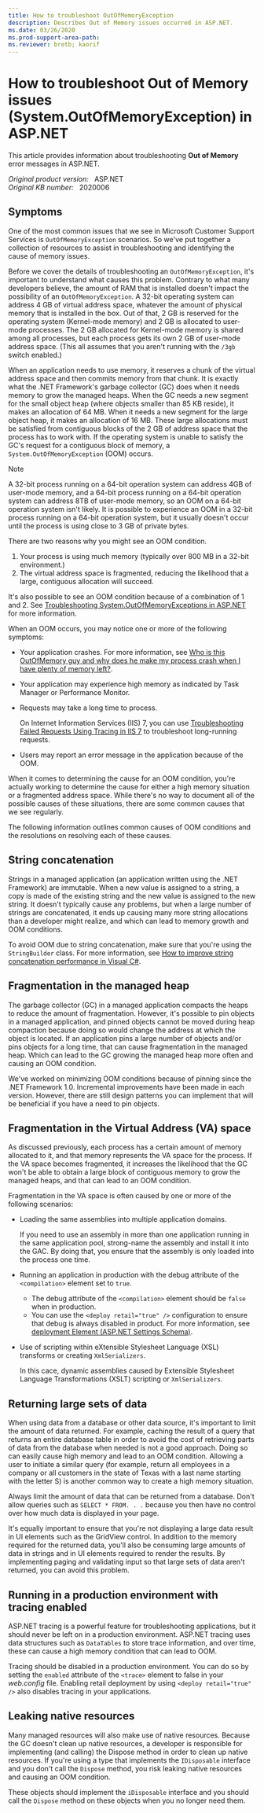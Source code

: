 ```yaml
---
title: How to troubleshoot OutOfMemoryException
description: Describes Out of Memory issues occurred in ASP.NET.
ms.date: 03/26/2020
ms.prod-support-area-path: 
ms.reviewer: bretb; kaorif
---
```

# How to troubleshoot Out of Memory issues (System.OutOfMemoryException) in ASP.NET

This article provides information about troubleshooting **Out of Memory** error messages in ASP.NET.

_Original product version:_ &nbsp; ASP.NET  
_Original KB number:_ &nbsp; 2020006

## Symptoms

One of the most common issues that we see in Microsoft Customer Support Services is `OutOfMemoryException` scenarios. So we've put together a collection of resources to assist in troubleshooting and identifying the cause of memory issues.

Before we cover the details of troubleshooting an `OutOfMemoryException`, it's important to understand what causes this problem. Contrary to what many developers believe, the amount of RAM that is installed doesn't impact the possibility of an `OutOfMemoryException`. A 32-bit operating system can address 4 GB of virtual address space, whatever the amount of physical memory that is installed in the box. Out of that, 2 GB is reserved for the operating system (Kernel-mode memory) and 2 GB is allocated to user-mode processes. The 2 GB allocated for Kernel-mode memory is shared among all processes, but each process gets its own 2 GB of user-mode address space. (This all assumes that you aren't running with the `/3gb` switch enabled.)

When an application needs to use memory, it reserves a chunk of the virtual address space and then commits memory from that chunk. It is exactly what the .NET Framework's garbage collector (GC) does when it needs memory to grow the managed heaps. When the GC needs a new segment for the small object heap (where objects smaller than 85 KB reside), it makes an allocation of 64 MB. When it needs a new segment for the large object heap, it makes an allocation of 16 MB. These large allocations must be satisfied from contiguous blocks of the 2 GB of address space that the process has to work with. If the operating system is unable to satisfy the GC's request for a contiguous block of memory, a `System.OutOfMemoryException` (OOM) occurs.

> [!NOTE]
> A 32-bit process running on a 64-bit operation system can address 4GB of user-mode memory, and a 64-bit process running on a 64-bit operation system can address 8TB of user-mode memory, so an OOM on a 64-bit operation system isn't likely. It is possible to experience an OOM in a 32-bit process running on a 64-bit operation system, but it usually doesn't occur until the process is using close to 3 GB of private bytes.

There are two reasons why you might see an OOM condition.

1. Your process is using much memory (typically over 800 MB in a 32-bit environment.)
2. The virtual address space is fragmented, reducing the likelihood that a large, contiguous allocation will succeed.

It's also possible to see an OOM condition because of a combination of 1 and 2. See [Troubleshooting System.OutOfMemoryExceptions in ASP.NET](/archive/blogs/webtopics/troubleshooting-system-outofmemoryexceptions-in-asp-net) for more information.

When an OOM occurs, you may notice one or more of the following symptoms:

- Your application crashes. For more information, see [Who is this OutOfMemory guy and why does he make my process crash when I have plenty of memory left?](/archive/blogs/tess/who-is-this-outofmemory-guy-and-why-does-he-make-my-process-crash-when-i-have-plenty-of-memory-left).
- Your application may experience high memory as indicated by Task Manager or Performance Monitor.
- Requests may take a long time to process.
  
  On Internet Information Services (IIS) 7, you can use [Troubleshooting Failed Requests Using Tracing in IIS 7](/iis/troubleshoot/using-failed-request-tracing/troubleshooting-failed-requests-using-tracing-in-iis) to troubleshoot long-running requests.
- Users may report an error message in the application because of the OOM.

When it comes to determining the cause for an OOM condition, you're actually working to determine the cause for either a high memory situation or a fragmented address space. While there's no way to document all of the possible causes of these situations, there are some common causes that we see regularly.

The following information outlines common causes of OOM conditions and the resolutions on resolving each of these causes.

## String concatenation

Strings in a managed application (an application written using the .NET Framework) are immutable. When a new value is assigned to a string, a copy is made of the existing string and the new value is assigned to the new string. It doesn't typically cause any problems, but when a large number of strings are concatenated, it ends up causing many more string allocations than a developer might realize, and which can lead to memory growth and OOM conditions.

To avoid OOM due to string concatenation, make sure that you're using the `StringBuilder` class. For more information, see [How to improve string concatenation performance in Visual C#](https://support.microsoft.com/help/306822).

## Fragmentation in the managed heap

The garbage collector (GC) in a managed application compacts the heaps to reduce the amount of fragmentation. However, it's possible to pin objects in a managed application, and pinned objects cannot be moved during heap compaction because doing so would change the address at which the object is located. If an application pins a large number of objects and/or pins objects for a long time, that can cause fragmentation in the managed heap. Which can lead to the GC growing the managed heap more often and causing an OOM condition.

We've worked on minimizing OOM conditions because of pinning since the .NET Framework 1.0. Incremental improvements have been made in each version. However, there are still design patterns you can implement that will be beneficial if you have a need to pin objects.

## Fragmentation in the Virtual Address (VA) space

As discussed previously, each process has a certain amount of memory allocated to it, and that memory represents the VA space for the process. If the VA space becomes fragmented, it increases the likelihood that the GC won't be able to obtain a large block of contiguous memory to grow the managed heaps, and that can lead to an OOM condition.

Fragmentation in the VA space is often caused by one or more of the following scenarios:

- Loading the same assemblies into multiple application domains.

    If you need to use an assembly in more than one application running in the same application pool, strong-name the assembly and install it into the GAC. By doing that, you ensure that the assembly is only loaded into the process one time.
- Running an application in production with the debug attribute of the `<compilation>` element set to `true`.

  - The debug attribute of the `<compilation>` element should be `false` when in production.
  - You can use the `<deploy retail="true" />` configuration to ensure that debug is always disabled in product. For more information, see [deployment Element (ASP.NET Settings Schema)](/previous-versions/dotnet/netframework-2.0/ms228298(v=vs.80)).
- Use of scripting within eXtensible Stylesheet Language (XSL) transforms or creating `XmlSerializers`.

  In this cace, dynamic assemblies caused by Extensible Stylesheet Language Transformations (XSLT) scripting or `XmlSerializers`.

## Returning large sets of data

When using data from a database or other data source, it's important to limit the amount of data returned. For example, caching the result of a query that returns an entire database table in order to avoid the cost of retrieving parts of data from the database when needed is not a good approach. Doing so can easily cause high memory and lead to an OOM condition. Allowing a user to initiate a similar query (for example, return all employees in a company or all customers in the state of Texas with a last name starting with the letter S) is another common way to create a high memory situation.

Always limit the amount of data that can be returned from a database. Don't allow queries such as `SELECT * FROM. . .` because you then have no control over how much data is displayed in your page.

It's equally important to ensure that you're not displaying a large data result in UI elements such as the GridView control. In addition to the memory required for the returned data, you'll also be consuming large amounts of data in strings and in UI elements required to render the results. By implementing paging and validating input so that large sets of data aren't returned, you can avoid this problem.

## Running in a production environment with tracing enabled

ASP.NET tracing is a powerful feature for troubleshooting applications, but it should never be left on in a production environment. ASP.NET tracing uses data structures such as `DataTables` to store trace information, and over time, these can cause a high memory condition that can lead to OOM.

Tracing should be disabled in a production environment. You can do so by setting the `enabled` attribute of the `<trace>` element to false in your *web.config* file. Enabling retail deployment by using `<deploy retail="true" />` also disables tracing in your applications.

## Leaking native resources

Many managed resources will also make use of native resources. Because the GC doesn't clean up native resources, a developer is responsible for implementing (and calling) the Dispose method in order to clean up native resources. If you're using a type that implements the `IDisposable` interface and you don't call the `Dispose` method, you risk leaking native resources and causing an OOM condition.

These objects should implement the `iDisposable` interface and you should call the `Dispose` method on these objects when you no longer need them.
